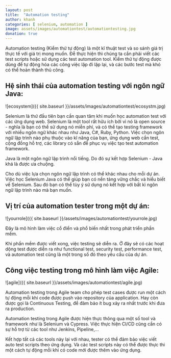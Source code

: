 ```yaml
---
layout: post
title:  "Automation testing"
author: khanh
categories: [ selenium, automation ]
image: assets/images/automationtest/automationtesting.jpg
donation: true
---
```

Automation testing (Kiểm thử tự động) là một kĩ thuật test và so sánh giá trị thực tế với giá trị mong muốn. Đễ thực hiện thì chúng ta cần phải viết các test scripts hoặc sử dụng các test automation tool. Kiểm thử tự động được dùng để tự động hóa các công việc lặp đi lặp lại, và các bước test mà khó có thể hoàn thành thủ công.

## Hệ sinh thái của automation testing với ngôn ngữ Java:

![ecosystem]({{ site.baseurl }}/assets/images/automationtest/ecosystm.jpg)

Selenium là thứ đầu tiên bạn cần quan tâm khi muốn học automation test với các ứng dụng web. Selenium là một tool rất hữu ích bởi vì nó là open source - nghĩa là bạn có thể sử dụng nó miễn phí, và có thể tạo testing framework với nhiều ngôn ngữ khác nhau như Java, C#, Ruby, Python. Việc chọn ngôn ngữ lập trình nào phụ thuộc vào kĩ năng của bạn, ứng dụng web cần test, cộng đồng hỗ trợ, các library có sẵn để phục vụ việc tạo test automation framework.

Java là một ngôn ngữ lập trình nổi tiếng. Do đó sự kết hợp Selenium - Java khá là được ưa chuộng. 

Cho dù việc lựa chọn ngôn ngữ lập trình có thể khác nhau cho mỗi dự án. Việc học Selenium Java có thể giúp bạn có nền tảng vững chắc và hiểu biết về Selenium. Sau đó bạn có thể tùy ý sử dụng nó kết hợp với bất kì ngôn ngữ lập trình nào mà bạn muốn.  

## Vị trí của automation tester trong một dự án:

![yourrole]({{ site.baseurl }}/assets/images/automationtest/yourrole.jpg)

Đây là mô hình làm việc cổ điển và phổ biến nhất trong phát triển phần mềm.

Khi phần mềm được viết xong, việc testing sẽ diễn ra. Ở đây sẽ có các hoạt dộng test được diễn ra như functional test, security test, performance test, và automation test cũng là một trong số đó theo yêu cầu của dự án.

## Công việc testing trong mô hình làm việc Agile:

![agile]({{ site.baseurl }}/assets/images/automationtest/agile.jpg)

Automation testing trong Agile team cho phép test cases được run một cách tự động mỗi khi code được push vào repository của application. Hay còn được gọi là Continuous Testing, để đảm bảo ít bug xảy ra nhất trước khi đưa ra production.

Automation testing trong Agile được hiện thực thông qua một số tool và framework như là Selenium và Cypress. Việc thực hiện CI/CD cũng cần có sự hỗ trợ từ các tool như Jenkins, Pipeline,...

Kết hợp tất cả các tools này lại với nhau, tester có thể đảm bảo việc viết auto test scripts theo ứng dụng. Và các test scripts này có thể được thực thi một cách tự động mỗi khi có code mới được thêm vào ứng dụng.

